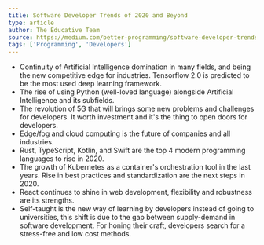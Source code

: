 ```yaml
---
title: Software Developer Trends of 2020 and Beyond
type: article
author: The Educative Team
source: https://medium.com/better-programming/software-developer-trends-of-2020-and-beyond-d1b955bc46b8
tags: ['Programming', 'Developers']
---
```

- Continuity of Artificial Intelligence domination in many fields, and being the new competitive edge for industries. Tensorflow 2.0 is predicted to be the most used deep learning framework.
- The rise of using Python (well-loved language) alongside Artificial Intelligence and its subfields.
- The revolution of 5G that will brings some new problems and challenges for developers. It worth investment and it's the thing to open doors for developers.
- Edge/fog and cloud computing is the future of companies and all industries.
- Rust, TypeScript, Kotlin, and Swift are the top 4 modern programming languages to rise in 2020.
- The growth of Kubernetes as a container's orchestration tool in the last years. Rise in best practices and standardization are the next steps in 2020.
- React continues to shine in web development, flexibility and robustness are its strengths.
- Self-taught is the new way of learning by developers instead of going to universities, this shift is due to the gap between supply-demand in software development. For honing their craft, developers search for a stress-free and low cost methods.